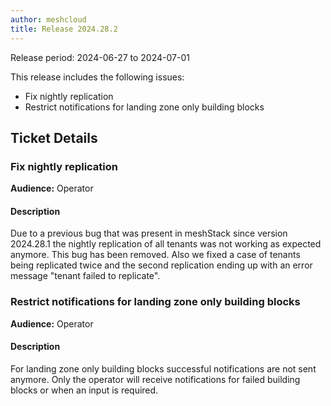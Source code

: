```yaml
---
author: meshcloud
title: Release 2024.28.2
---
```


Release period: 2024-06-27 to 2024-07-01

This release includes the following issues:
* Fix nightly replication
* Restrict notifications for landing zone only building blocks
<!--truncate-->

## Ticket Details
### Fix nightly replication
**Audience:** Operator<br>

#### Description
Due to a previous bug that was present in meshStack since version 2024.28.1
the nightly replication of all tenants was not working as expected anymore.
This bug has been removed.
Also we fixed a case of tenants being replicated twice and the second replication
ending up with an error message "tenant failed to replicate".

### Restrict notifications for landing zone only building blocks
**Audience:** Operator<br>

#### Description
For landing zone only building blocks successful notifications are not sent anymore. Only the operator will receive notifications for failed building blocks or when an input is required.

